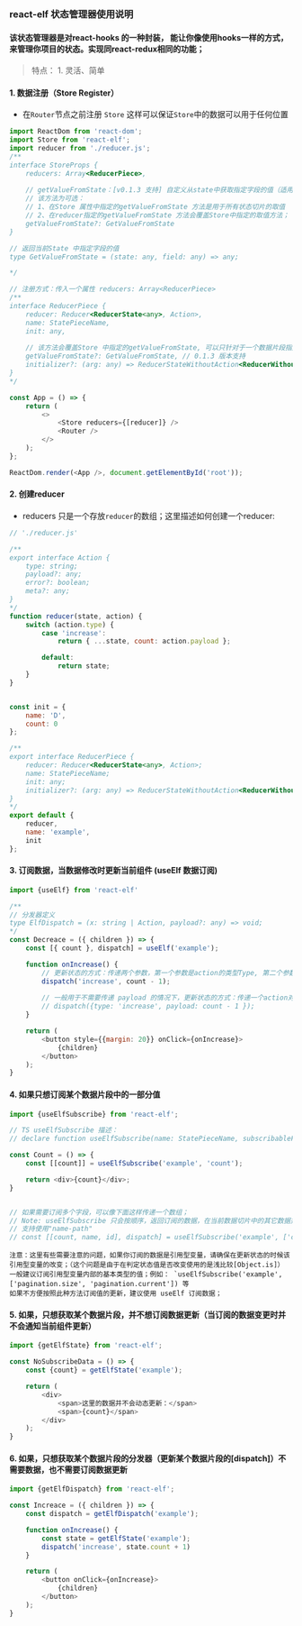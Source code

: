 
### react-elf 状态管理器使用说明

#### 该状态管理器是对react-hooks 的一种封装， 能让你像使用hooks一样的方式，来管理你项目的状态。实现同react-redux相同的功能；

> 特点： 1. 灵活、简单 

#### 1. 数据注册（Store Register）
* 在`Router`节点之前注册 `Store` 这样可以保证`Store`中的数据可以用于任何位置

```js
import ReactDom from 'react-dom';
import Store from 'react-elf';
import reducer from './reducer.js';
/**
interface StoreProps {
    reducers: Array<ReducerPiece>,
    
    // getValueFromState：[v0.1.3 支持] 自定义从state中获取指定字段的值（适用于从复杂对象中获取值：如Immutable对象中取值）
    // 该方法为可选：
    // 1、在Store 属性中指定的getValueFromState 方法是用于所有状态切片的取值
    // 2、在reducer指定的getValueFromState 方法会覆盖Store中指定的取值方法；
    getValueFromState?: GetValueFromState
}

// 返回当前State 中指定字段的值
type GetValueFromState = (state: any, field: any) => any;

*/

// 注册方式：传入一个属性 reducers: Array<ReducerPiece>
/**
interface ReducerPiece {
    reducer: Reducer<ReducerState<any>, Action>,
    name: StatePieceName,
    init: any,
    
    // 该方法会覆盖Store 中指定的getValueFromState, 可以只针对于一个数据片段指定取值方法；
    getValueFromState?: GetValueFromState, // 0.1.3 版本支持
    initializer?: (arg: any) => ReducerStateWithoutAction<ReducerWithoutAction<any>>
}
*/

const App = () => {
    return (
        <>
            <Store reducers={[reducer]} />
            <Router />
        </>
    );
};

ReactDom.render(<App />, document.getElementById('root'));

```

#### 2. 创建reducer
* reducers 只是一个存放`reducer`的数组；这里描述如何创建一个reducer:

```js
// './reducer.js'

/**
export interface Action {
    type: string;
    payload?: any;
    error?: boolean;
    meta?: any;
}
*/
function reducer(state, action) {
    switch (action.type) {
        case 'increase':
            return { ...state, count: action.payload };

        default:
            return state;
    }
}


const init = {
    name: 'D',
    count: 0
};

/**
export interface ReducerPiece {
    reducer: Reducer<ReducerState<any>, Action>;
    name: StatePieceName;
    init: any;
    initializer?: (arg: any) => ReducerStateWithoutAction<ReducerWithoutAction<any>>;
}
*/
export default {
    reducer,
    name: 'example',
    init
};

```

#### 3. 订阅数据，当数据修改时更新当前组件 (useElf 数据订阅)

```js
import {useElf} from 'react-elf'

/**
// 分发器定义
type ElfDispatch = (x: string | Action, payload?: any) => void;
*/
const Decreace = ({ children }) => {
    const [{ count }, dispatch] = useElf('example');

    function onIncrease() {
        // 更新状态的方式：传递两个参数，第一个参数是action的类型Type, 第二个参数是携带的数据；
        dispatch('increase', count - 1);
        
        // 一般用于不需要传递 payload 的情况下，更新状态的方式：传递一个action对象 [关于action的标准可以参考: https://github.com/redux-utilities/flux-standard-action]
        // dispatch({type: 'increase', payload: count - 1 });
    }

    return (
        <button style={{margin: 20}} onClick={onIncrease}>
            {children}
        </button>
    );
}
```

#### 4. 如果只想订阅某个数据片段中的一部分值

```js
import {useElfSubscribe} from 'react-elf';

// TS useElfSubscribe 描述：
// declare function useElfSubscribe(name: StatePieceName, subscribableFields: any | any[]): [any[], ElfDispatch];

const Count = () => {
    const [[count]] = useElfSubscribe('example', 'count');

    return <div>{count}</div>;
}


// 如果需要订阅多个字段，可以像下面这样传递一个数组；
// Note: useElfSubscribe 只会按顺序，返回订阅的数据，在当前数据切片中的其它数据并不会反回;
// 支持使用"name-path"
// const [[count, name, id], dispatch] = useElfSubscribe('example', ['count', 'name', 'arr[0].data.id']);
```

    注意：这里有些需要注意的问题，如果你订阅的数据是引用型变量，请确保在更新状态的时候该引用型变量的改变；（这个问题是由于在判定状态值是否改变使用的是浅比较[Object.is]）
    一般建议订阅引用型变量内部的基本类型的值；例如： `useElfSubscribe('example', ['pagination.size', 'pagination.current']) 等
    如果不方便按照此种方法订阅值的更新，建议使用 useElf 订阅数据；


#### 5. 如果，只想获取某个数据片段，并不想订阅数据更新（当订阅的数据变更时并不会通知当前组件更新）

```js
import {getElfState} from 'react-elf';

const NoSubscribeData = () => {
    const {count} = getElfState('example');

    return (
        <div>
            <span>这里的数据并不会动态更新：</span>
            <span>{count}</span>
        </div>
    );
}
```

#### 6. 如果，只想获取某个数据片段的分发器（更新某个数据片段的[dispatch]）不需要数据，也不需要订阅数据更新

```js
import {getElfDispatch} from 'react-elf';

const Increace = ({ children }) => {
    const dispatch = getElfDispatch('example');

    function onIncrease() {
        const state = getElfState('example');
        dispatch('increase', state.count + 1)
    }

    return (
        <button onClick={onIncrease}>
            {children}
        </button>
    );
}
```
